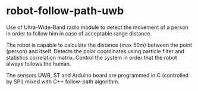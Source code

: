 # robot-follow-path-uwb

Use of Ultra-Wide-Band radio module to detect the movement of a person in order to follow him in case of acceptable range distance.

The robot is capable to calculate the distance (max 50m) between the point (person) and itself.
Detects the polar coordinates using particle filter and statistics correlation matrix.
Control the system in order that the robot always follows the human.

The sensors UWB, ST and Arduino board are programmed in C (controlled by SPI) mixed with C++ follow-path algorithm.
